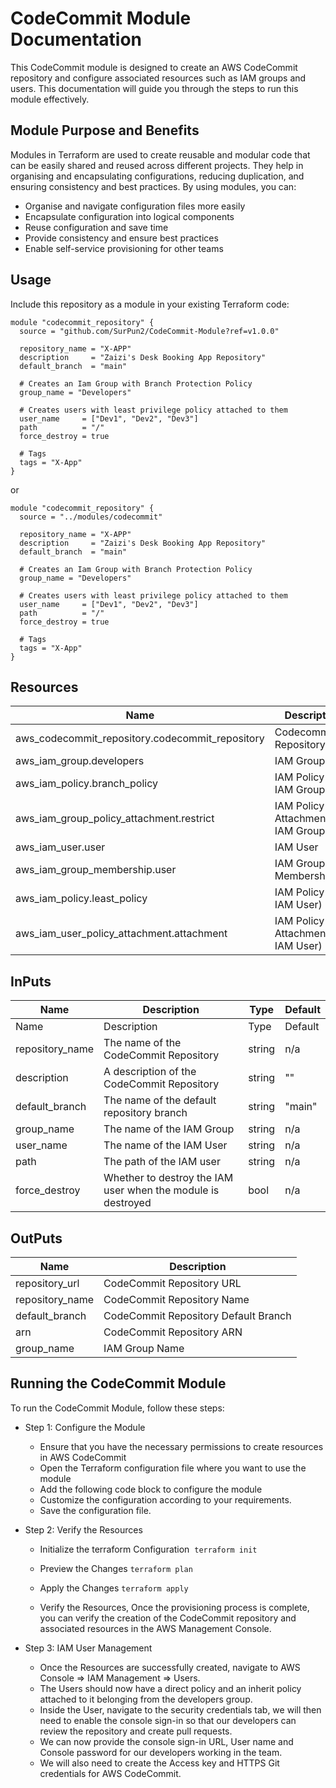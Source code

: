 # CodeCommit Module Documentation

This CodeCommit module is designed to create an AWS CodeCommit repository and configure associated resources such as IAM groups and users. This documentation will guide you through the steps to run this module effectively.

## Module Purpose and Benefits

Modules in Terraform are used to create reusable and modular code that can be easily shared and reused across different projects. They help in organising and encapsulating configurations, reducing duplication, and ensuring consistency and best practices. By using modules, you can:

- Organise and navigate configuration files more easily
- Encapsulate configuration into logical components
- Reuse configuration and save time
- Provide consistency and ensure best practices
- Enable self-service provisioning for other teams

## Usage

Include this repository as a module in your existing Terraform code:
```
module "codecommit_repository" {
  source = "github.com/SurPun2/CodeCommit-Module?ref=v1.0.0"

  repository_name = "X-APP"
  description     = "Zaizi's Desk Booking App Repository"
  default_branch  = "main"

  # Creates an Iam Group with Branch Protection Policy
  group_name = "Developers"

  # Creates users with least privilege policy attached to them
  user_name     = ["Dev1", "Dev2", "Dev3"]
  path          = "/"
  force_destroy = true

  # Tags
  tags = "X-App"
}
```

or


```
module "codecommit_repository" {
  source = "../modules/codecommit"

  repository_name = "X-APP"
  description     = "Zaizi's Desk Booking App Repository"
  default_branch  = "main"

  # Creates an Iam Group with Branch Protection Policy
  group_name = "Developers"

  # Creates users with least privilege policy attached to them
  user_name     = ["Dev1", "Dev2", "Dev3"]
  path          = "/"
  force_destroy = true

  # Tags
  tags = "X-App"
}
```

## Resources

| Name                                            | Description                           |
| ----------------------------------------------- | ------------------------------------- |
| aws_codecommit_repository.codecommit_repository | Codecommit Repository                 |
| aws_iam_group.developers                        | IAM Group                             |
| aws_iam_policy.branch_policy                    | IAM Policy (For IAM Group)            |
| aws_iam_group_policy_attachment.restrict        | IAM Policy Attachment (For IAM Group) |
| aws_iam_user.user                               | IAM User                              |
| aws_iam_group_membership.user                   | IAM Group Membership                  |
| aws_iam_policy.least_policy                     | IAM Policy (For IAM User)             |
| aws_iam_user_policy_attachment.attachment       | IAM Policy Attachment (For IAM User)  |

## InPuts

| Name            | Description                                                  | Type   | Default |
| --------------- | ------------------------------------------------------------ | ------ | ------- |
| Name            | Description                                                  | Type   | Default |
| repository_name | The name of the CodeCommit Repository                        | string | n/a     |
| description     | A description of the CodeCommit Repository                   | string | ""      |
| default_branch  | The name of the default repository branch                    | string | "main"  |
| group_name      | The name of the IAM Group                                    | string | n/a     |
| user_name       | The name of the IAM User                                     | string | n/a     |
| path            | The path of the IAM user                                     | string | n/a     |
| force_destroy   | Whether to destroy the IAM user when the module is destroyed | bool   | n/a     |

## OutPuts

| Name            | Description                          |
| --------------- | ------------------------------------ |
| repository_url  | CodeCommit Repository URL            |
| repository_name | CodeCommit Repository Name           |
| default_branch  | CodeCommit Repository Default Branch |
| arn             | CodeCommit Repository ARN            |
| group_name      | IAM Group Name                       |

## Running the CodeCommit Module

To run the CodeCommit Module, follow these steps:

- Step 1: Configure the Module

  - Ensure that you have the necessary permissions to create resources in AWS CodeCommit
  - Open the Terraform configuration file where you want to use the module
  - Add the following code block to configure the module
  - Customize the configuration according to your requirements.
  - Save the configuration file.

- Step 2: Verify the Resources

  - Initialize the terraform Configuration 
    `terraform init`

  - Preview the Changes
    `terraform plan`

  - Apply the Changes
    `terraform apply`

  - Verify the Resources, Once the provisioning process is complete, you can verify the creation of the CodeCommit repository and associated resources in the AWS Management Console.

- Step 3: IAM User Management

    - Once the Resources are successfully created, navigate to AWS Console => IAM Management => Users.
    - The Users should now have a direct policy and an inherit policy attached to it belonging from the developers group.
    - Inside the User, navigate to the security credentials tab, we will then need to enable the console sign-in so that our developers can review the repository and create pull requests.
    - We can now provide the console sign-in URL, User name and Console password for our developers working in the team.
    - We will also need to create the Access key and HTTPS Git credentials for AWS CodeCommit.